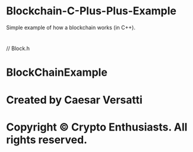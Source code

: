 # Blockchain-C-Plus-Plus-Example
Simple example of how a blockchain works (in C++).

#
//  Block.h
#  BlockChainExample
#  
#  Created by Caesar Versatti
#  Copyright © Crypto Enthusiasts. All rights reserved.





